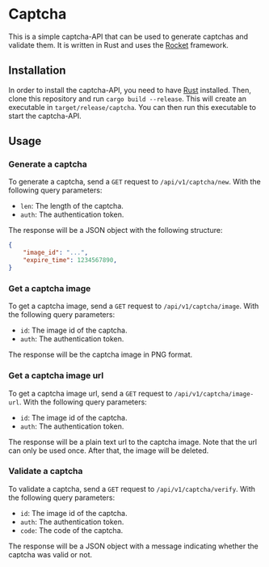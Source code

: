 # Captcha

This is a simple captcha-API that can be used to generate captchas and validate them. It is written in Rust and uses the [Rocket](https://rocket.rs/) framework. <!-- TODO: the captcha is generated using the [captcha](https://crates.io/crates/captcha) crate. -->

## Installation

In order to install the captcha-API, you need to have [Rust](https://www.rust-lang.org/) installed. Then, clone this repository and run `cargo build --release`. This will create an executable in `target/release/captcha`. You can then run this executable to start the captcha-API.

## Usage

### Generate a captcha

To generate a captcha, send a `GET` request to `/api/v1/captcha/new`. With the following query parameters:

- `len`: The length of the captcha.
- `auth`: The authentication token.

The response will be a JSON object with the following structure:

```json
{
    "image_id": "...",
    "expire_time": 1234567890,
}
```

### Get a captcha image

To get a captcha image, send a `GET` request to `/api/v1/captcha/image`. With the following query parameters:

- `id`: The image id of the captcha.
- `auth`: The authentication token.

The response will be the captcha image in PNG format.

### Get a captcha image url

To get a captcha image url, send a `GET` request to `/api/v1/captcha/image-url`. With the following query parameters:

- `id`: The image id of the captcha.
- `auth`: The authentication token.

The response will be a plain text url to the captcha image. Note that the url can only be used once. After that, the image will be deleted.

### Validate a captcha

To validate a captcha, send a `GET` request to `/api/v1/captcha/verify`. With the following query parameters:

- `id`: The image id of the captcha.
- `auth`: The authentication token.
- `code`: The code of the captcha.

The response will be a JSON object with a message indicating whether the captcha was valid or not.

<!-- TODO: Add example captcha image's. -->
